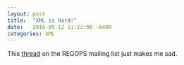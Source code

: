 ```yaml
---
layout: post
title:  "XML is Hard!"
date:   2016-05-12 11:22:06 -0400
categories: XML
---
```

This [thread](https://nlnetlabs.nl/pipermail/regops/2016-May/000270.html)
on the REGOPS mailing list just makes me sad.
